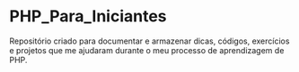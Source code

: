 # PHP_Para_Iniciantes
Repositório criado para documentar e armazenar dicas, códigos, exercícios e projetos que me ajudaram durante o meu processo de aprendizagem de PHP.
